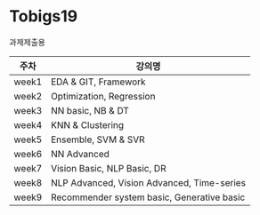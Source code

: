 # Tobigs19
과제제출용

|주차|강의명|
|---|---|
|week1|EDA & GIT, Framework|
|week2|Optimization, Regression|
|week3|NN basic, NB & DT|
|week4|KNN & Clustering|
|week5|Ensemble, SVM & SVR|
|week6|NN Advanced|
|week7|Vision Basic, NLP Basic, DR|
|week8|NLP Advanced, Vision Advanced, Time-series|
|week9|Recommender system basic, Generative basic|
